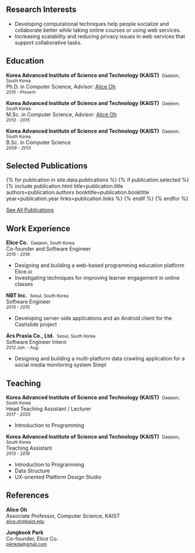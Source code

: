 ## Research Interests

- Developing computational techniques help people socialize and collaborate better while taking online courses or using web services.
- Increasing scalability and reducing privacy issues in web services that support collaborative tasks.

<div class="vspace"></div>

## Education

**Korea Advanced Institute of Science and Technology (KAIST)** &nbsp;<small>Daejeon, South Korea</small>  
Ph.D. in Computer Science, Advisor: <a href="https://aliceoh9.github.io" target="_blank">Alice Oh</a>  
<small><em>2015 - Present</em></small>

**Korea Advanced Institute of Science and Technology (KAIST)** &nbsp;<small>Daejeon, South Korea</small>  
M.Sc. in Computer Science, Advisor: <a href="https://aliceoh9.github.io" target="_blank">Alice Oh</a>  
<small><em>2013 - 2015</em></small>

**Korea Advanced Institute of Science and Technology (KAIST)** &nbsp;<small>Daejeon, South Korea</small>  
B.Sc. in Computer Science  
<small><em>2009 - 2013</em></small>

<div class="vspace"></div>

## Selected Publications

{% for publication in site.data.publications %}
{% if publication.selected %}
{% include 
    publication.html 
    title=publication.title 
    authors=publication.authors
    booktitle=publication.booktitle
    year=publication.year
    links=publication.links 
%}
{% endif %}
{% endfor %}

<div class="vspace tiny"></div>

[See All Publications](/publications.html)

<div class="vspace"></div>

## Work Experience

**Elice Co.** &nbsp;<small>Daejeon, South Korea &nbsp;<a href="https://elice.io" target="_blank"><i class="fa fa-link"></i></a></small>   
Co-founder and Software Engineer  
<small><em>2015 - 2019</em></small>
- Designing and building a web-based programming education platform Elice.io  
- Investigating techniques for improving learner engagement in online classes  

<div class="vspace tiny"></div>

**NBT Inc.** &nbsp;<small>Seoul, South Korea &nbsp;<a href="https://site.cashslide.co.kr/" target="_blank"><i class="fa fa-link"></i></a></small>  
Software Engineer  
<small><em>2013 - 2015</em></small>
- Developing server-side applications and an Android client for the Cashslide project

<div class="vspace tiny"></div>

**Ars Praxia Co., Ltd.** &nbsp;<small>Seoul, South Korea &nbsp;<a href="https://www.arspraxia.com/en/" target="_blank"><i class="fa fa-link"></i></a></small>  
Software Engineer Intern  
<small><em>2012 Jun. - Aug.</em></small>
- Designing and building a multi-platform data crawling application for a social media monitoring system Simpl

<div class="vspace"></div>

## Teaching

**Korea Advanced Institute of Science and Technology (KAIST)** &nbsp;<small>Daejeon, South Korea</small>  
Head Teaching Assistant / Lecturer  
<small><em>2017 - 2020</em></small>  
- Introduction to Programming

<div class="vspace tiny"></div>

**Korea Advanced Institute of Science and Technology (KAIST)** &nbsp;<small>Daejeon, South Korea</small>  
Teaching Assistant  
<small><em>2013 - 2016</em></small>  
- Introduction to Programming
- Data Structure
- UX-oriented Platform Design Studio

<div class="vspace"></div>

## References

**Alice Oh**  
Associate Professor, Computer Science, KAIST  
<small><a href="mailto:alice.oh@kaist.edu"><i class="fa fa-envelope right-tiny-margined"></i> alice.oh@kaist.edu</a></small>

**Jungkook Park**  
Co-founder, Elice Co.  
<small><a href="mailto:pjknkda@gmail.com"><i class="fa fa-envelope right-tiny-margined"></i> pjknkda@gmail.com</a></small>

<div class="vspace"></div>
